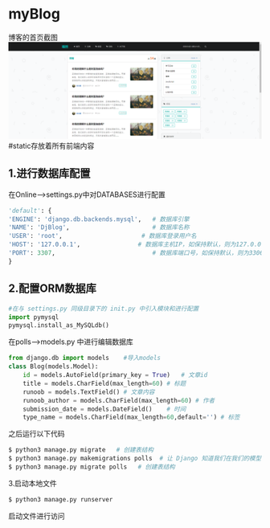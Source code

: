 # myBlog
博客的首页截图
![image](https://github.com/EdwardLiu-Aurora/myBlog/blob/master/index.png)
#static存放着所有前端内容
## 1.进行数据库配置

在Online-->settings.py中对DATABASES进行配置

```python
'default': {
'ENGINE': 'django.db.backends.mysql',   # 数据库引擎
'NAME': 'DjBlog',                       # 数据库名称
'USER': 'root',                      # 数据库登录用户名
'HOST': '127.0.0.1',                # 数据库主机IP，如保持默认，则为127.0.0.1
'PORT': 3307,                           # 数据库端口号，如保持默认，则为3306
}
```

## 2.配置ORM数据库

```python
#在与 settings.py 同级目录下的 init.py 中引入模块和进行配置
import pymysql
pymysql.install_as_MySQLdb()
```

在polls-->models.py 中进行编辑数据库

```python
from django.db import models	#导入models
class Blog(models.Model):
    id = models.AutoField(primary_key = True)   # 文章id
    title = models.CharField(max_length=60) # 标题
    runoob = models.TextField() # 文章内容
    runoob_author = models.CharField(max_length=60) # 作者
    submission_date = models.DateField()    # 时间
    type_name = models.CharField(max_length=60,default='') # 标签
```

之后运行以下代码

```python
$ python3 manage.py migrate   # 创建表结构
$ python3 manage.py makemigrations polls  # 让 Django 知道我们在我们的模型有一些变更
$ python3 manage.py migrate polls   # 创建表结构
```

3.启动本地文件

```python
$ python3 manage.py runserver 
```

启动文件进行访问
